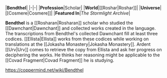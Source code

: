 |**Bendthel**|
|-|-|
|**Profession**|Scholar|
|**World**|[[Roshar\|Roshar]]|
|**Universe**|[[Cosmere\|Cosmere]]|
|**Featured In**|*The Stormlight Archive*|

**Bendthel** is a [[Rosharan\|Rosharan]] scholar who studied the [[Dawnchant\|Dawnchant]] and collected works created in the language.
The transcriptions from Bendthel's collected Dawnchant fill at least three codices. [[Ellista\|Ellista]] works from these codices while working on translations at the [[Jokasha Monastery\|Jokasha Monastery]]. Ardent [[Urv\|Urv]] comes to retrieve the copy from Ellista and ask her progress on deciphering the works. He thinks her reasoning might be applicable to the [[Covad Fragment\|Covad Fragment]] he is studying.



https://coppermind.net/wiki/Bendthel